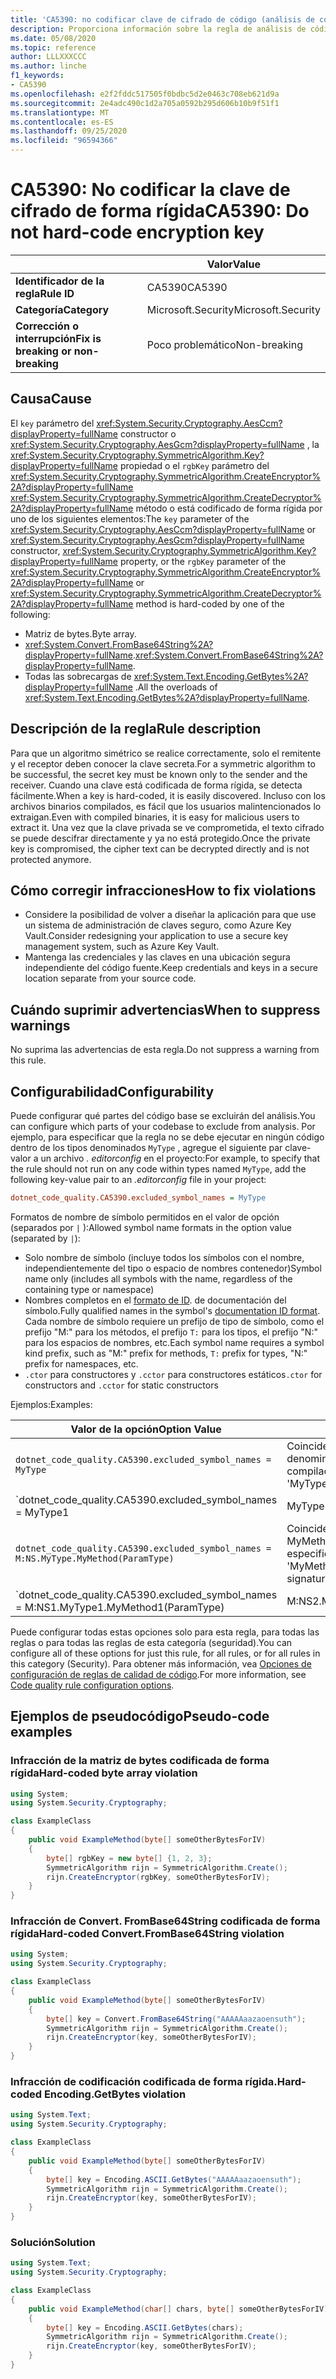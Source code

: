 ```yaml
---
title: 'CA5390: no codificar clave de cifrado de código (análisis de código)'
description: Proporciona información sobre la regla de análisis de código CA5390, incluidas las causas, cómo corregir las infracciones y cuándo suprimirlas.
ms.date: 05/08/2020
ms.topic: reference
author: LLLXXXCCC
ms.author: linche
f1_keywords:
- CA5390
ms.openlocfilehash: e2f2fddc517505f0bdbc5d2e0463c708eb621d9a
ms.sourcegitcommit: 2e4adc490c1d2a705a0592b295d606b10b9f51f1
ms.translationtype: MT
ms.contentlocale: es-ES
ms.lasthandoff: 09/25/2020
ms.locfileid: "96594366"
---
```

# <a name="ca5390-do-not-hard-code-encryption-key"></a><span data-ttu-id="fdbd9-103">CA5390: No codificar la clave de cifrado de forma rígida</span><span class="sxs-lookup"><span data-stu-id="fdbd9-103">CA5390: Do not hard-code encryption key</span></span>

| | <span data-ttu-id="fdbd9-104">Valor</span><span class="sxs-lookup"><span data-stu-id="fdbd9-104">Value</span></span> |
|-|-|
| <span data-ttu-id="fdbd9-105">**Identificador de la regla**</span><span class="sxs-lookup"><span data-stu-id="fdbd9-105">**Rule ID**</span></span> |<span data-ttu-id="fdbd9-106">CA5390</span><span class="sxs-lookup"><span data-stu-id="fdbd9-106">CA5390</span></span>|
| <span data-ttu-id="fdbd9-107">**Categoría**</span><span class="sxs-lookup"><span data-stu-id="fdbd9-107">**Category**</span></span> |<span data-ttu-id="fdbd9-108">Microsoft.Security</span><span class="sxs-lookup"><span data-stu-id="fdbd9-108">Microsoft.Security</span></span>|
| <span data-ttu-id="fdbd9-109">**Corrección o interrupción**</span><span class="sxs-lookup"><span data-stu-id="fdbd9-109">**Fix is breaking or non-breaking**</span></span> |<span data-ttu-id="fdbd9-110">Poco problemático</span><span class="sxs-lookup"><span data-stu-id="fdbd9-110">Non-breaking</span></span>|

## <a name="cause"></a><span data-ttu-id="fdbd9-111">Causa</span><span class="sxs-lookup"><span data-stu-id="fdbd9-111">Cause</span></span>

<span data-ttu-id="fdbd9-112">El `key` parámetro del <xref:System.Security.Cryptography.AesCcm?displayProperty=fullName> constructor o <xref:System.Security.Cryptography.AesGcm?displayProperty=fullName> , la <xref:System.Security.Cryptography.SymmetricAlgorithm.Key?displayProperty=fullName> propiedad o el `rgbKey` parámetro del <xref:System.Security.Cryptography.SymmetricAlgorithm.CreateEncryptor%2A?displayProperty=fullName> <xref:System.Security.Cryptography.SymmetricAlgorithm.CreateDecryptor%2A?displayProperty=fullName> método o está codificado de forma rígida por uno de los siguientes elementos:</span><span class="sxs-lookup"><span data-stu-id="fdbd9-112">The `key` parameter of the <xref:System.Security.Cryptography.AesCcm?displayProperty=fullName> or <xref:System.Security.Cryptography.AesGcm?displayProperty=fullName> constructor, <xref:System.Security.Cryptography.SymmetricAlgorithm.Key?displayProperty=fullName> property, or the `rgbKey` parameter of the <xref:System.Security.Cryptography.SymmetricAlgorithm.CreateEncryptor%2A?displayProperty=fullName> or <xref:System.Security.Cryptography.SymmetricAlgorithm.CreateDecryptor%2A?displayProperty=fullName> method is hard-coded by one of the following:</span></span>

- <span data-ttu-id="fdbd9-113">Matriz de bytes.</span><span class="sxs-lookup"><span data-stu-id="fdbd9-113">Byte array.</span></span>
- <span data-ttu-id="fdbd9-114"><xref:System.Convert.FromBase64String%2A?displayProperty=fullName>.</span><span class="sxs-lookup"><span data-stu-id="fdbd9-114"><xref:System.Convert.FromBase64String%2A?displayProperty=fullName>.</span></span>
- <span data-ttu-id="fdbd9-115">Todas las sobrecargas de <xref:System.Text.Encoding.GetBytes%2A?displayProperty=fullName> .</span><span class="sxs-lookup"><span data-stu-id="fdbd9-115">All the overloads of <xref:System.Text.Encoding.GetBytes%2A?displayProperty=fullName>.</span></span>

## <a name="rule-description"></a><span data-ttu-id="fdbd9-116">Descripción de la regla</span><span class="sxs-lookup"><span data-stu-id="fdbd9-116">Rule description</span></span>

<span data-ttu-id="fdbd9-117">Para que un algoritmo simétrico se realice correctamente, solo el remitente y el receptor deben conocer la clave secreta.</span><span class="sxs-lookup"><span data-stu-id="fdbd9-117">For a symmetric algorithm to be successful, the secret key must be known only to the sender and the receiver.</span></span> <span data-ttu-id="fdbd9-118">Cuando una clave está codificada de forma rígida, se detecta fácilmente.</span><span class="sxs-lookup"><span data-stu-id="fdbd9-118">When a key is hard-coded, it is easily discovered.</span></span> <span data-ttu-id="fdbd9-119">Incluso con los archivos binarios compilados, es fácil que los usuarios malintencionados lo extraigan.</span><span class="sxs-lookup"><span data-stu-id="fdbd9-119">Even with compiled binaries, it is easy for malicious users to extract it.</span></span> <span data-ttu-id="fdbd9-120">Una vez que la clave privada se ve comprometida, el texto cifrado se puede descifrar directamente y ya no está protegido.</span><span class="sxs-lookup"><span data-stu-id="fdbd9-120">Once the private key is compromised, the cipher text can be decrypted directly and is not protected anymore.</span></span>

## <a name="how-to-fix-violations"></a><span data-ttu-id="fdbd9-121">Cómo corregir infracciones</span><span class="sxs-lookup"><span data-stu-id="fdbd9-121">How to fix violations</span></span>

- <span data-ttu-id="fdbd9-122">Considere la posibilidad de volver a diseñar la aplicación para que use un sistema de administración de claves seguro, como Azure Key Vault.</span><span class="sxs-lookup"><span data-stu-id="fdbd9-122">Consider redesigning your application to use a secure key management system, such as Azure Key Vault.</span></span>
- <span data-ttu-id="fdbd9-123">Mantenga las credenciales y las claves en una ubicación segura independiente del código fuente.</span><span class="sxs-lookup"><span data-stu-id="fdbd9-123">Keep credentials and keys in a secure location separate from your source code.</span></span>

## <a name="when-to-suppress-warnings"></a><span data-ttu-id="fdbd9-124">Cuándo suprimir advertencias</span><span class="sxs-lookup"><span data-stu-id="fdbd9-124">When to suppress warnings</span></span>

<span data-ttu-id="fdbd9-125">No suprima las advertencias de esta regla.</span><span class="sxs-lookup"><span data-stu-id="fdbd9-125">Do not suppress a warning from this rule.</span></span>

## <a name="configurability"></a><span data-ttu-id="fdbd9-126">Configurabilidad</span><span class="sxs-lookup"><span data-stu-id="fdbd9-126">Configurability</span></span>

<span data-ttu-id="fdbd9-127">Puede configurar qué partes del código base se excluirán del análisis.</span><span class="sxs-lookup"><span data-stu-id="fdbd9-127">You can configure which parts of your codebase to exclude from analysis.</span></span> <span data-ttu-id="fdbd9-128">Por ejemplo, para especificar que la regla no se debe ejecutar en ningún código dentro de los tipos denominados `MyType` , agregue el siguiente par clave-valor a un archivo *. editorconfig* en el proyecto:</span><span class="sxs-lookup"><span data-stu-id="fdbd9-128">For example, to specify that the rule should not run on any code within types named `MyType`, add the following key-value pair to an *.editorconfig* file in your project:</span></span>

```ini
dotnet_code_quality.CA5390.excluded_symbol_names = MyType
```

<span data-ttu-id="fdbd9-129">Formatos de nombre de símbolo permitidos en el valor de opción (separados por `|` ):</span><span class="sxs-lookup"><span data-stu-id="fdbd9-129">Allowed symbol name formats in the option value (separated by `|`):</span></span>

- <span data-ttu-id="fdbd9-130">Solo nombre de símbolo (incluye todos los símbolos con el nombre, independientemente del tipo o espacio de nombres contenedor)</span><span class="sxs-lookup"><span data-stu-id="fdbd9-130">Symbol name only (includes all symbols with the name, regardless of the containing type or namespace)</span></span>
- <span data-ttu-id="fdbd9-131">Nombres completos en el [formato de ID](https://github.com/dotnet/csharplang/blob/master/spec/documentation-comments.md#id-string-format). de documentación del símbolo.</span><span class="sxs-lookup"><span data-stu-id="fdbd9-131">Fully qualified names in the symbol's [documentation ID format](https://github.com/dotnet/csharplang/blob/master/spec/documentation-comments.md#id-string-format).</span></span> <span data-ttu-id="fdbd9-132">Cada nombre de símbolo requiere un prefijo de tipo de símbolo, como el prefijo "M:" para los métodos, el prefijo `T:` para los tipos, el prefijo "N:" para los espacios de nombres, etc.</span><span class="sxs-lookup"><span data-stu-id="fdbd9-132">Each symbol name requires a symbol kind prefix, such as "M:" prefix for methods, `T:` prefix for types, "N:" prefix for namespaces, etc.</span></span>
- <span data-ttu-id="fdbd9-133">`.ctor` para constructores y `.cctor` para constructores estáticos</span><span class="sxs-lookup"><span data-stu-id="fdbd9-133">`.ctor` for constructors and `.cctor` for static constructors</span></span>

<span data-ttu-id="fdbd9-134">Ejemplos:</span><span class="sxs-lookup"><span data-stu-id="fdbd9-134">Examples:</span></span>

| <span data-ttu-id="fdbd9-135">Valor de la opción</span><span class="sxs-lookup"><span data-stu-id="fdbd9-135">Option Value</span></span> | <span data-ttu-id="fdbd9-136">Resumen</span><span class="sxs-lookup"><span data-stu-id="fdbd9-136">Summary</span></span> |
| --- | --- |
|`dotnet_code_quality.CA5390.excluded_symbol_names = MyType` | <span data-ttu-id="fdbd9-137">Coincide con todos los símbolos denominados ' altype ' en la compilación</span><span class="sxs-lookup"><span data-stu-id="fdbd9-137">Matches all symbols named 'MyType' in the compilation</span></span>
|`dotnet_code_quality.CA5390.excluded_symbol_names = MyType1|MyType2` | <span data-ttu-id="fdbd9-138">Coincide con todos los símbolos denominados ' MyType1 ' o ' MyType2 ' en la compilación</span><span class="sxs-lookup"><span data-stu-id="fdbd9-138">Matches all symbols named either 'MyType1' or 'MyType2' in the compilation</span></span>
|`dotnet_code_quality.CA5390.excluded_symbol_names = M:NS.MyType.MyMethod(ParamType)` | <span data-ttu-id="fdbd9-139">Coincide con el método específico ' MyMethod ' con la firma completa especificada</span><span class="sxs-lookup"><span data-stu-id="fdbd9-139">Matches specific method 'MyMethod' with given fully qualified signature</span></span>
|`dotnet_code_quality.CA5390.excluded_symbol_names = M:NS1.MyType1.MyMethod1(ParamType)|M:NS2.MyType2.MyMethod2(ParamType)` | <span data-ttu-id="fdbd9-140">Coincide con los métodos específicos ' MyMethod1 ' y ' MyMethod2 ' con la firma completa correspondiente</span><span class="sxs-lookup"><span data-stu-id="fdbd9-140">Matches specific methods 'MyMethod1' and 'MyMethod2' with respective fully qualified signature</span></span>

<span data-ttu-id="fdbd9-141">Puede configurar todas estas opciones solo para esta regla, para todas las reglas o para todas las reglas de esta categoría (seguridad).</span><span class="sxs-lookup"><span data-stu-id="fdbd9-141">You can configure all of these options for just this rule, for all rules, or for all rules in this category (Security).</span></span> <span data-ttu-id="fdbd9-142">Para obtener más información, vea [Opciones de configuración de reglas de calidad de código](../code-quality-rule-options.md).</span><span class="sxs-lookup"><span data-stu-id="fdbd9-142">For more information, see [Code quality rule configuration options](../code-quality-rule-options.md).</span></span>

## <a name="pseudo-code-examples"></a><span data-ttu-id="fdbd9-143">Ejemplos de pseudocódigo</span><span class="sxs-lookup"><span data-stu-id="fdbd9-143">Pseudo-code examples</span></span>

### <a name="hard-coded-byte-array-violation"></a><span data-ttu-id="fdbd9-144">Infracción de la matriz de bytes codificada de forma rígida</span><span class="sxs-lookup"><span data-stu-id="fdbd9-144">Hard-coded byte array violation</span></span>

```csharp
using System;
using System.Security.Cryptography;

class ExampleClass
{
    public void ExampleMethod(byte[] someOtherBytesForIV)
    {
        byte[] rgbKey = new byte[] {1, 2, 3};
        SymmetricAlgorithm rijn = SymmetricAlgorithm.Create();
        rijn.CreateEncryptor(rgbKey, someOtherBytesForIV);
    }
}
```

### <a name="hard-coded-convertfrombase64string-violation"></a><span data-ttu-id="fdbd9-145">Infracción de Convert. FromBase64String codificada de forma rígida</span><span class="sxs-lookup"><span data-stu-id="fdbd9-145">Hard-coded Convert.FromBase64String violation</span></span>

```csharp
using System;
using System.Security.Cryptography;

class ExampleClass
{
    public void ExampleMethod(byte[] someOtherBytesForIV)
    {
        byte[] key = Convert.FromBase64String("AAAAAaazaoensuth");
        SymmetricAlgorithm rijn = SymmetricAlgorithm.Create();
        rijn.CreateEncryptor(key, someOtherBytesForIV);
    }
}
```

### <a name="hard-coded-encodinggetbytes-violation"></a><span data-ttu-id="fdbd9-146">Infracción de codificación codificada de forma rígida.</span><span class="sxs-lookup"><span data-stu-id="fdbd9-146">Hard-coded Encoding.GetBytes violation</span></span>

```csharp
using System.Text;
using System.Security.Cryptography;

class ExampleClass
{
    public void ExampleMethod(byte[] someOtherBytesForIV)
    {
        byte[] key = Encoding.ASCII.GetBytes("AAAAAaazaoensuth");
        SymmetricAlgorithm rijn = SymmetricAlgorithm.Create();
        rijn.CreateEncryptor(key, someOtherBytesForIV);
    }
}
```

### <a name="solution"></a><span data-ttu-id="fdbd9-147">Solución</span><span class="sxs-lookup"><span data-stu-id="fdbd9-147">Solution</span></span>

```csharp
using System.Text;
using System.Security.Cryptography;

class ExampleClass
{
    public void ExampleMethod(char[] chars, byte[] someOtherBytesForIV)
    {
        byte[] key = Encoding.ASCII.GetBytes(chars);
        SymmetricAlgorithm rijn = SymmetricAlgorithm.Create();
        rijn.CreateEncryptor(key, someOtherBytesForIV);
    }
}
```
